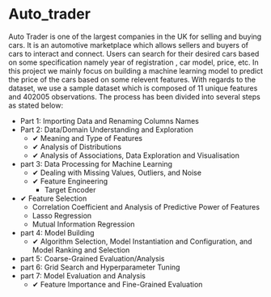 # Auto_trader

Auto Trader is one of the largest companies in the UK for selling and buying cars. It is an automotive marketplace which allows sellers and buyers of cars to interact and connect. Users can search for their desired cars based on some specification namely year of registration , car model, price, etc. In this project we mainly focus on building a machine learning model to predict the price of the cars based on some relevent features. With regards to the dataset, we use a sample dataset which is composed of 11 unique features and 402005 observations. The process has been divided into several steps as stated below:

* Part 1: Importing Data and Renaming Columns Names
* Part 2: Data/Domain Understanding and Exploration
  * ✔ Meaning and Type of Features
  * ✔ Analysis of Distributions
  * ✔ Analysis of Associations, Data Exploration and Visualisation
* part 3: Data Processing for Machine Learning
  * ✔ Dealing with Missing Values, Outliers, and Noise
  * ✔ Feature Engineering
    * Target Encoder
* ✔ Feature Selection
  * Correlation Coefficient and Analysis of Predictive Power of Features
  * Lasso Regression
  * Mutual Information Regression
* part 4: Model Building
  * ✔ Algorithm Selection, Model Instantiation and Configuration, and Model Ranking and Selection
* part 5: Coarse-Grained Evaluation/Analysis
* part 6: Grid Search and Hyperparameter Tuning
* part 7: Model Evaluation and Analysis
  * ✔ Feature Importance and Fine-Grained Evaluation
